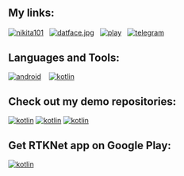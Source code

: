 ## My links: 
<p align="left">
<a href="https://linkedin.com/in/nikita101" target="blank"><img align="center" src="https://github.com/css1017/css1017/assets/119590853/33faf2c4-dda4-469a-94bb-738cee086ba6" alt="nikita101"/></a>&nbsp&nbsp
<a href="https://instagram.com/datface.jpg" target="blank"><img align="center" src="https://github.com/css1017/css1017/assets/119590853/37cdf9c2-2f7d-4f61-a61c-b5708f2b1de8" alt="datface.jpg"/></a>&nbsp&nbsp
<a href="https://play.google.com/store/apps/developer?id=css101" target="blank"><img align="center" src="https://github.com/css1017/css1017/assets/119590853/4b5e9611-991f-4ec2-ac06-92b9ec750589" alt="play"/></a>&nbsp&nbsp
<a href="https://t.me/css101" target="blank"><img align="center" src="https://github.com/css1017/css1017/assets/119590853/9c404e68-e445-4507-aa76-19bd55cc3c5b" alt="telegram"/></a>
</p>

## Languages and Tools:
<p align="left"> 
<a href="https://developer.android.com" target="_blank" rel="noreferrer"> <img src="https://github.com/css1017/css1017/assets/119590853/45cfcce6-a8d9-47b1-8539-598d9dcd18a5" alt="android"/></a> &nbsp&nbsp
<a href="https://kotlinlang.org" target="_blank" rel="noreferrer"> <img src="https://github.com/css1017/css1017/assets/119590853/72aae6d2-0d4a-434d-989b-bbb4f5343d3d" alt="kotlin"/></a>
</p>

## Check out my demo repositories:
<p align="left"> 
<a href="https://github.com/css1017/AirTickets" target="_blank" rel="noreferrer"> <img src="https://github.com/css1017/css1017/assets/119590853/b3592f9f-8743-462c-a55e-cca0ff95e107" alt="kotlin"/></a>
<a href="https://github.com/css1017/Star-Wars-Universe" target="_blank" rel="noreferrer"> <img src="https://github.com/css1017/css1017/assets/119590853/1d810ad1-d85b-42d7-884d-61b5dedf3fc4" alt="kotlin"/></a>
<a href="https://github.com/css1017/food-app-xml-demo" target="_blank" rel="noreferrer"> <img src="https://github.com/css1017/css1017/assets/119590853/824b727e-f8ab-4d72-ac31-c95be20ae310" alt="kotlin"/></a>
</p>



## Get RTKNet app on Google Play:
<p align="left"> 
<a href="https://play.google.com/store/apps/details?id=com.css101.rtknet" target="_blank" rel="noreferrer"> <img src="https://github.com/css1017/css1017/assets/119590853/9abf3384-2eb2-4476-840d-7b585d2eb7dd" alt="kotlin"/></a>
</p>
